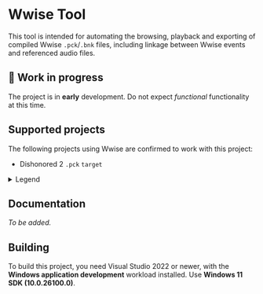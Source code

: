 # Wwise Tool  
This tool is intended for automating the browsing, playback and exporting of compiled Wwise `.pck`/`.bnk` files, including linkage between Wwise events and referenced audio files.

## 🚧 Work in progress
The project is in **early** development. Do not expect _functional_ functionality at this time.

## Supported projects
The following projects using Wwise are confirmed to work with this project:
- Dishonored 2 `.pck` `target`

<details>
  <summary>Legend</summary>
  
  - `target`: This project is targeted for tool development: it is being used for implementation and testing.

  - `pck`: Package file containing both the Wwise bank (`.bnk`) and audio files (`.wem`)\
            These need extracting before processing.\
            **_NOTE:_** do not use `.pck` extraction for audio files, as they are inaccurate.

  - `bnk`: A Wwise bank file containing Wwise metadata and `.wem` audio files.
            These also need extracting, for both the event metadata and audio files.

  - `wem`: Wwise audio file\
            These can be played by **vgmstream**, but can also be converted to a more usable format.

  - `txtp`: **vgmstream** TXTP command file
</details>

## Documentation
_To be added._

## Building
To build this project, you need Visual Studio 2022 or newer, with the **Windows application development** workload installed. Use **Windows 11 SDK (10.0.26100.0)**.
